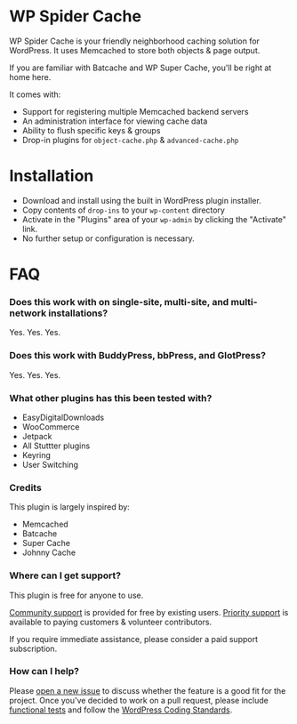 # WP Spider Cache

WP Spider Cache is your friendly neighborhood caching solution for WordPress. It uses Memcached to store both objects & page output.

If you are familiar with Batcache and WP Super Cache, you'll be right at home here.

It comes with:
* Support for registering multiple Memcached backend servers
* An administration interface for viewing cache data
* Ability to flush specific keys & groups
* Drop-in plugins for `object-cache.php` & `advanced-cache.php`

# Installation

* Download and install using the built in WordPress plugin installer.
* Copy contents of `drop-ins` to your `wp-content` directory
* Activate in the "Plugins" area of your `wp-admin` by clicking the "Activate" link.
* No further setup or configuration is necessary.

# FAQ

### Does this work with on single-site, multi-site, and multi-network installations?

Yes. Yes. Yes.

### Does this work with BuddyPress, bbPress, and GlotPress?

Yes. Yes. Yes.

### What other plugins has this been tested with?

* EasyDigitalDownloads
* WooCommerce
* Jetpack
* All Stuttter plugins
* Keyring
* User Switching

### Credits

This plugin is largely inspired by:

* Memcached
* Batcache
* Super Cache
* Johnny Cache

### Where can I get support?

This plugin is free for anyone to use.

[Community support](https://wordpress.org/support/plugin/wp-spider-cache) is provided for free by existing users.
[Priority support](https://chat.flox.io/support/channels/wp-spider-cache) is available to paying customers & volunteer contributors.

If you require immediate assistance, please consider a paid support subscription.

### How can I help?

Please [open a new issue](/pull/new/master) to discuss whether the feature is a good fit for the project. Once you've decided to work on a pull request, please include [functional tests](https://wp-cli.org/docs/pull-requests/#functional-tests) and follow the [WordPress Coding Standards](http://make.wordpress.org/core/handbook/coding-standards/).
